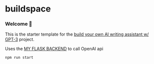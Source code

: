 # buildspace 
### Welcome 👋
This is the starter template for the [build your own AI writing assistant w/ GPT-3](https://buildspace.so/builds/ai-writer) project.

Uses the [MY FLASK BACKEND](https://github.com/marcuskhlim/my-flask-backend) to call OpenAI api

```
npm run start
```
